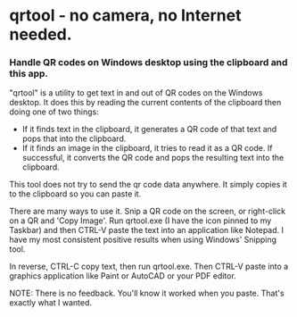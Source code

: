 # qrtool - no camera, no Internet needed.

### Handle QR codes on Windows desktop using the clipboard and this app.

"qrtool" is a utility to get text in and out of QR codes on the Windows desktop.
It does this by reading the current contents of the clipboard then doing one of two things:

 - If it finds text in the clipboard, it generates a QR code of that text
        and pops that into the clipboard.
 - If it finds an image in the clipboard, it tries to read it as a QR code.  If successful, 
        it converts the QR code and pops the resulting text into the clipboard.

This tool does not try to send the qr code data anywhere.  It simply copies it to the
clipboard so you can paste it.

There are many ways to use it. Snip a QR code on the screen, or right-click on a QR and 'Copy Image'.
Run qrtool.exe (I have the icon pinned to my Taskbar) and then CTRL-V paste the text into an application 
like Notepad. I have my most consistent positive results when using Windows' Snipping tool.

In reverse, CTRL-C copy text, then run qrtool.exe.  Then CTRL-V paste into a graphics 
application like Paint or AutoCAD or your PDF editor.

NOTE: There is no feedback. You'll know it worked when you paste. That's exactly
what I wanted.
